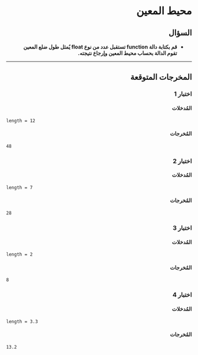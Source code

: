 # <div dir="rtl">محيط المعين</div>

## <div dir="rtl">السؤال</div>

<ul dir="rtl">
<li>
<b>
قم بكتابة دالة function تستقبل عدد من نوع float يُمثل طول ضلع المعين تقوم الدالة بحساب محيط المعين وإرجاع نتيجته.
</b>
</li>
</ul>

---

## <div dir="rtl">المخرجات المتوقعة</div>

### <div dir="rtl">اختبار 1</div>

#### <div dir="rtl">المُدخلات</div>

```text
length = 12
```

#### <div dir="rtl">المُخرجات</div>

```text
48
```

### <div dir="rtl">اختبار 2</div>

#### <div dir="rtl">المُدخلات</div>

```text
length = 7
```

#### <div dir="rtl">المُخرجات</div>

```text
28
```

### <div dir="rtl">اختبار 3</div>

#### <div dir="rtl">المُدخلات</div>

```text
length = 2
```

#### <div dir="rtl">المُخرجات</div>

```text
8
```

### <div dir="rtl">اختبار 4</div>

#### <div dir="rtl">المُدخلات</div>

```text
length = 3.3
```

#### <div dir="rtl">المُخرجات</div>

```text
13.2
```